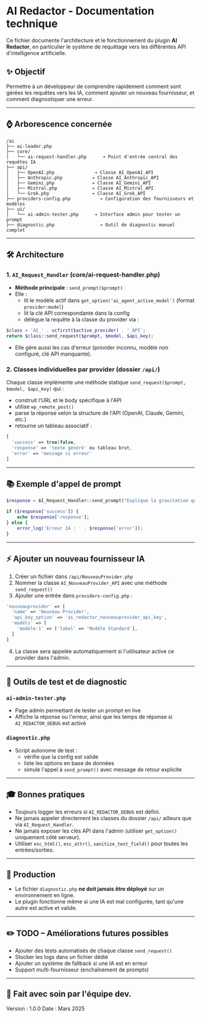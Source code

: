 # AI Redactor - Documentation technique

Ce fichier documente l'architecture et le fonctionnement du plugin **AI Redactor**, en particulier le système de requêtage vers les différentes API d'intelligence artificielle.

## ✨ Objectif

Permettre à un développeur de comprendre rapidement comment sont gérées les requêtes vers les IA, comment ajouter un nouveau fournisseur, et comment diagnostiquer une erreur.

---

## ⌚ Arborescence concernée

```
/ai
├── ai-loader.php
├── core/
│   └── ai-request-handler.php      ➔ Point d'entrée central des requêtes IA
├── api/
│   ├── OpenAI.php               ➔ Classe AI_OpenAI_API
│   ├── Anthropic.php           ➔ Classe AI_Anthropic_API
│   ├── Gemini.php              ➔ Classe AI_Gemini_API
│   ├── Mistral.php             ➔ Classe AI_Mistral_API
│   └── Grok.php                ➔ Classe AI_Grok_API
├── providers-config.php           ➔ Configuration des fournisseurs et modèles
├── ui/
│   └── ai-admin-tester.php      ➔ Interface admin pour tester un prompt
├── diagnostic.php                 ➔ Outil de diagnostic manuel complet
```

---

## 🛠️ Architecture

### 1. `AI_Request_Handler` (core/ai-request-handler.php)

- **Méthode principale** : `send_prompt($prompt)`
- Elle :
  - lit le modèle actif dans `get_option('ai_agent_active_model')` (format `provider:model`)
  - lit la clé API correspondante dans la config
  - délègue la requête à la classe du provider via :

```php
$class = 'AI_' . ucfirst($active_provider) . '_API';
return $class::send_request($prompt, $model, $api_key);
```

- Elle gère aussi les cas d'erreur (provider inconnu, modèle non configuré, clé API manquante).

### 2. Classes individuelles par provider (dossier `/api/`)

Chaque classe implémente une méthode statique `send_request($prompt, $model, $api_key)` qui :
- construit l'URL et le body spécifique à l'API
- utilise `wp_remote_post()`
- parse la réponse selon la structure de l'API (OpenAI, Claude, Gemini, etc.)
- retourne un tableau associatif :

```php
[
  'success' => true|false,
  'response' => 'texte généré' ou tableau brut,
  'error' => 'message si erreur'
]
```

---

## 📚 Exemple d'appel de prompt

```php
$response = AI_Request_Handler::send_prompt("Explique la gravitation quantique");

if ($response['success']) {
    echo $response['response'];
} else {
    error_log('Erreur IA : ' . $response['error']);
}
```

---

## ⚡ Ajouter un nouveau fournisseur IA

1. Créer un fichier dans `/api/NouveauProvider.php`
2. Nommer la classe `AI_NouveauProvider_API` avec une méthode `send_request()`
3. Ajouter une entrée dans `providers-config.php` :

```php
'nouveauprovider' => [
  'name' => 'Nouveau Provider',
  'api_key_option' => 'ai_redactor_nouveauprovider_api_key',
  'models' => [
    'modele-1' => ['label' => 'Modèle Standard'],
  ]
]
```

4. La classe sera appelée automatiquement si l'utilisateur active ce provider dans l'admin.

---

## 🔧 Outils de test et de diagnostic

### `ai-admin-tester.php`
- Page admin permettant de tester un prompt en live
- Affiche la réponse ou l'erreur, ainsi que les temps de réponse si `AI_REDACTOR_DEBUG` est activé

### `diagnostic.php`
- Script autonome de test :
  - vérifie que la config est valide
  - liste les options en base de données
  - simule l'appel à `send_prompt()` avec message de retour explicite

---

## 🎓 Bonnes pratiques

- Toujours logger les erreurs si `AI_REDACTOR_DEBUG` est défini.
- Ne jamais appeler directement les classes du dossier `/api/` ailleurs que via `AI_Request_Handler`.
- Ne jamais exposer les clés API dans l'admin (utiliser `get_option()` uniquement côté serveur).
- Utiliser `esc_html()`, `esc_attr()`, `sanitize_text_field()` pour toutes les entrées/sorties.

---

## 🚫 Production

- Le fichier `diagnostic.php` **ne doit jamais être déployé** sur un environnement en ligne.
- Le plugin fonctionne même si une IA est mal configurée, tant qu'une autre est active et valide.

---

## ✏️ TODO – Améliorations futures possibles

- Ajouter des tests automatisés de chaque classe `send_request()`
- Stocker les logs dans un fichier dédié
- Ajouter un système de fallback si une IA est en erreur
- Support multi-fournisseur (enchaînement de prompts)

---

## 🚀 Fait avec soin par l'équipe dev.

Version : 1.0.0
Date : Mars 2025


